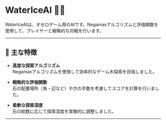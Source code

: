 # WaterIceAI 🐢🩵

WaterIceAIは、オセロゲーム用のAIです。Negamaxアルゴリズムと評価関数を使用して、プレイヤーと戦略的な対戦を行います。

---

## 🚀 主な特徴

- **高度な探索アルゴリズム**  
  Negamaxアルゴリズムを使用して効率的なゲーム木探索を目指しました。

- **戦略的な評価関数**  
  石の配置場所（角・辺など）や次の手数を考慮してスコアを計算を行いました。

- **柔軟な探索深度**  
  石の総数に応じて探索深度を実験的に調整しました。

---
